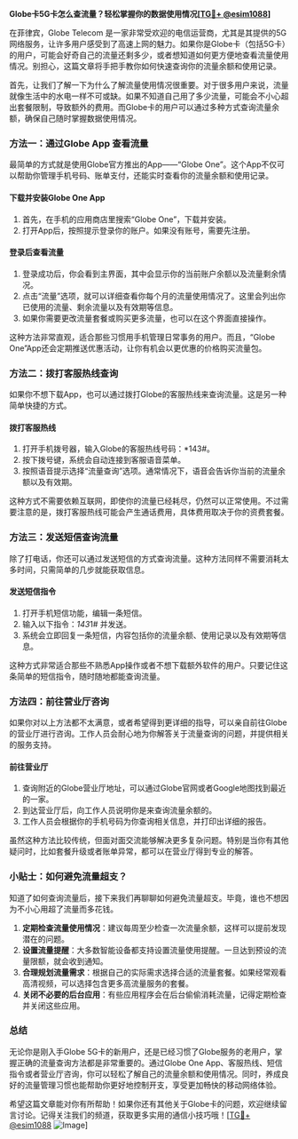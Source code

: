 **Globe卡5G卡怎么查流量？轻松掌握你的数据使用情况[[TG💪+ @esim1088](https://t.me/s/esim1088)]**

在菲律宾，Globe Telecom 是一家非常受欢迎的电信运营商，尤其是其提供的5G网络服务，让许多用户感受到了高速上网的魅力。如果你是Globe卡（包括5G卡）的用户，可能会好奇自己的流量还剩多少，或者想知道如何更方便地查看流量使用情况。别担心，这篇文章将手把手教你如何快速查询你的流量余额和使用记录。

首先，让我们了解一下为什么了解流量使用情况很重要。对于很多用户来说，流量就像生活中的水电一样不可或缺。如果不知道自己用了多少流量，可能会不小心超出套餐限制，导致额外的费用。而Globe卡的用户可以通过多种方式查询流量余额，确保自己随时掌握数据使用情况。

### 方法一：通过Globe App 查看流量

最简单的方式就是使用Globe官方推出的App——“Globe One”。这个App不仅可以帮助你管理手机号码、账单支付，还能实时查看你的流量余额和使用记录。

#### 下载并安装Globe One App

1. 首先，在手机的应用商店里搜索“Globe One”，下载并安装。
2. 打开App后，按照提示登录你的账户。如果没有账号，需要先注册。

#### 登录后查看流量

1. 登录成功后，你会看到主界面，其中会显示你的当前账户余额以及流量剩余情况。
2. 点击“流量”选项，就可以详细查看你每个月的流量使用情况了。这里会列出你已使用的流量、剩余流量以及有效期等信息。
3. 如果你需要更改流量套餐或购买更多流量，也可以在这个界面直接操作。

这种方法非常直观，适合那些习惯用手机管理日常事务的用户。而且，“Globe One”App还会定期推送优惠活动，让你有机会以更优惠的价格购买流量包。

### 方法二：拨打客服热线查询

如果你不想下载App，也可以通过拨打Globe的客服热线来查询流量。这是另一种简单快捷的方式。

#### 拨打客服热线

1. 打开手机拨号器，输入Globe的客服热线号码：*143#。
2. 按下拨号键，系统会自动连接到客服语音菜单。
3. 按照语音提示选择“流量查询”选项。通常情况下，语音会告诉你当前的流量余额以及有效期。

这种方式不需要依赖互联网，即使你的流量已经耗尽，仍然可以正常使用。不过需要注意的是，拨打客服热线可能会产生通话费用，具体费用取决于你的资费套餐。

### 方法三：发送短信查询流量

除了打电话，你还可以通过发送短信的方式查询流量。这种方法同样不需要消耗太多时间，只需简单的几步就能获取信息。

#### 发送短信指令

1. 打开手机短信功能，编辑一条短信。
2. 输入以下指令：*143*1# 并发送。
3. 系统会立即回复一条短信，内容包括你的流量余额、使用记录以及有效期等信息。

这种方式非常适合那些不熟悉App操作或者不想下载额外软件的用户。只要记住这条简单的短信指令，随时随地都能查询流量。

### 方法四：前往营业厅咨询

如果你对以上方法都不太满意，或者希望得到更详细的指导，可以亲自前往Globe的营业厅进行咨询。工作人员会耐心地为你解答关于流量查询的问题，并提供相关的服务支持。

#### 前往营业厅

1. 查询附近的Globe营业厅地址，可以通过Globe官网或者Google地图找到最近的一家。
2. 到达营业厅后，向工作人员说明你是来查询流量余额的。
3. 工作人员会根据你的手机号码为你查询相关信息，并打印出详细的报告。

虽然这种方法比较传统，但面对面交流能够解决更多复杂问题。特别是当你有其他疑问时，比如套餐升级或者账单异常，都可以在营业厅得到专业的解答。

### 小贴士：如何避免流量超支？

知道了如何查询流量后，接下来我们再聊聊如何避免流量超支。毕竟，谁也不想因为不小心用超了流量而多花钱。

1. **定期检查流量使用情况**：建议每周至少检查一次流量余额，这样可以提前发现潜在的问题。
2. **设置流量提醒**：大多数智能设备都支持设置流量使用提醒。一旦达到预设的流量限额，就会收到通知。
3. **合理规划流量需求**：根据自己的实际需求选择合适的流量套餐。如果经常观看高清视频，可以选择包含更多高流量服务的套餐。
4. **关闭不必要的后台应用**：有些应用程序会在后台偷偷消耗流量，记得定期检查并关闭这些应用。

### 总结

无论你是刚入手Globe 5G卡的新用户，还是已经习惯了Globe服务的老用户，掌握正确的流量查询方法都是非常重要的。通过Globe One App、客服热线、短信指令或者营业厅咨询，你可以轻松了解自己的流量余额和使用情况。同时，养成良好的流量管理习惯也能帮助你更好地控制开支，享受更加畅快的移动网络体验。

希望这篇文章能对你有所帮助！如果你还有其他关于Globe卡的问题，欢迎继续留言讨论。记得关注我们的频道，获取更多实用的通信小技巧哦！[[TG💪+ @esim1088](https://t.me/s/esim1088) ![Image](https://i.postimg.cc/4NQfJmqS/Snipaste-2025-05-13-00-14-12.png)]